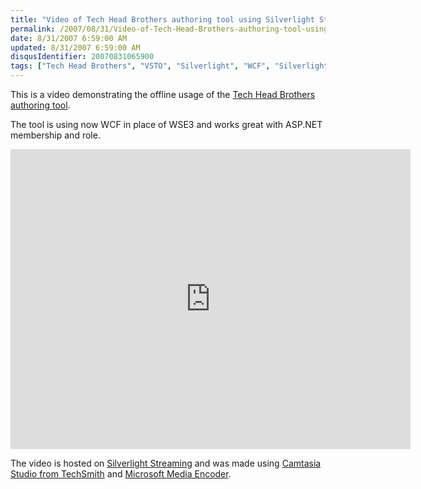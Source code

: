 ```yaml
---
title: "Video of Tech Head Brothers authoring tool using Silverlight Streaming"
permalink: /2007/08/31/Video-of-Tech-Head-Brothers-authoring-tool-using-Silverlight-Streaming/
date: 8/31/2007 6:59:00 AM
updated: 8/31/2007 6:59:00 AM
disqusIdentifier: 20070831065900
tags: ["Tech Head Brothers", "VSTO", "Silverlight", "WCF", "Silverlight Streaming"]
---
```

This is a video demonstrating the offline usage of the [Tech Head Brothers authoring tool](http://www.codeplex.com/THBAuthoring).

The tool is using now WCF in place of WSE3 and works great with ASP.NET membership and role.
<!-- more -->

<iframe src="http://silverlight.services.live.com/invoke/4065/demoTHBAuthoring/iframe.html" frameborder="0" width="640" scrolling="no" height="480" mce_src="http://silverlight.services.live.com/invoke/4065/demoTHBAuthoring/iframe.html"></iframe>

The video is hosted on [Silverlight Streaming](https://silverlight.live.com/) and was made using [Camtasia Studio from TechSmith](http://www.techsmith.com/camtasia.asp) and [Microsoft Media Encoder](http://www.microsoft.com/expression/products/overview.aspx?key=encoder).
